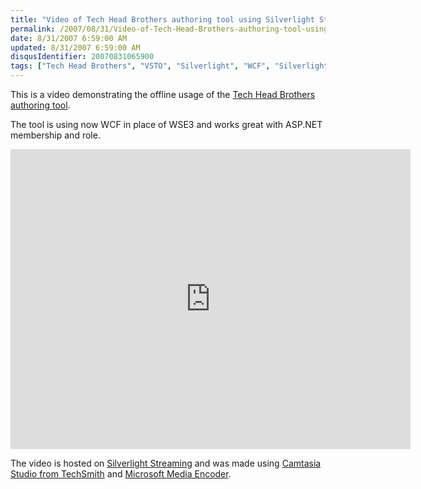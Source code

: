 ```yaml
---
title: "Video of Tech Head Brothers authoring tool using Silverlight Streaming"
permalink: /2007/08/31/Video-of-Tech-Head-Brothers-authoring-tool-using-Silverlight-Streaming/
date: 8/31/2007 6:59:00 AM
updated: 8/31/2007 6:59:00 AM
disqusIdentifier: 20070831065900
tags: ["Tech Head Brothers", "VSTO", "Silverlight", "WCF", "Silverlight Streaming"]
---
```

This is a video demonstrating the offline usage of the [Tech Head Brothers authoring tool](http://www.codeplex.com/THBAuthoring).

The tool is using now WCF in place of WSE3 and works great with ASP.NET membership and role.
<!-- more -->

<iframe src="http://silverlight.services.live.com/invoke/4065/demoTHBAuthoring/iframe.html" frameborder="0" width="640" scrolling="no" height="480" mce_src="http://silverlight.services.live.com/invoke/4065/demoTHBAuthoring/iframe.html"></iframe>

The video is hosted on [Silverlight Streaming](https://silverlight.live.com/) and was made using [Camtasia Studio from TechSmith](http://www.techsmith.com/camtasia.asp) and [Microsoft Media Encoder](http://www.microsoft.com/expression/products/overview.aspx?key=encoder).
